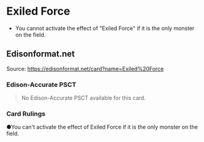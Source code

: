 # Exiled Force

*   You cannot activate the effect of "Exiled Force" if it is the only monster on the field.

## Edisonformat.net

Source: https://edisonformat.net/card?name=Exiled%20Force

### Edison-Accurate PSCT

> No Edison-Accurate PSCT available for this card.

### Card Rulings

●You can't activate the effect of Exiled Force if it is the only monster on the field.
            